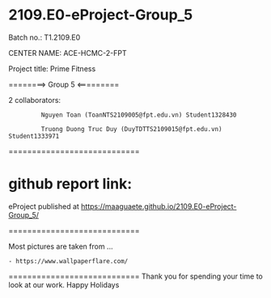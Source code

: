 # 2109.E0-eProject-Group_5

Batch no.: T1.2109.E0

CENTER NAME: ACE-HCMC-2-FPT

Project title: Prime Fitness

========> Group 5 <=========

2 collaborators:

             Nguyen Toan (ToanNTS2109005@fpt.edu.vn) Student1328430

             Truong Duong Truc Duy (DuyTDTTS2109015@fpt.edu.vn) Student1333971
             
             
============================

github report link: 
============================

eProject published at https://maaguaete.github.io/2109.E0-eProject-Group_5/

============================

Most pictures are taken from ...

    - https://www.wallpaperflare.com/

============================ Thank you for spending your time to look at our work. Happy Holidays

